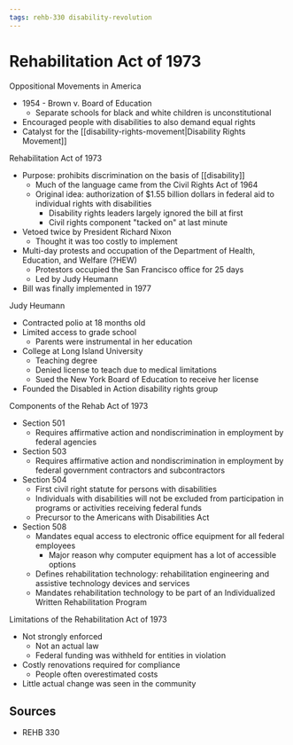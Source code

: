 ```yaml
---
tags: rehb-330 disability-revolution
---
```


# Rehabilitation Act of 1973

Oppositional Movements in America

- 1954 - Brown v. Board of Education
  - Separate schools for black and white children is unconstitutional
- Encouraged people with disabilities to also demand equal rights
- Catalyst for the [[disability-rights-movement|Disability Rights Movement]]

Rehabilitation Act of 1973

- Purpose: prohibits discrimination on the basis of [[disability]]
  - Much of the language came from the Civil Rights Act of 1964
  - Original idea: authorization of $1.55 billion dollars in federal aid to individual rights with disabilities
    - Disability rights leaders largely ignored the bill at first
    - Civil rights component "tacked on" at last minute
- Vetoed twice by President Richard Nixon
  - Thought it was too costly to implement
- Multi-day protests and occupation of the Department of Health, Education, and Welfare (?HEW)
  - Protestors occupied the San Francisco office for 25 days
  - Led by Judy Heumann
- Bill was finally implemented in 1977

Judy Heumann

- Contracted polio at 18 months old
- Limited access to grade school
  - Parents were instrumental in her education
- College at Long Island University
  - Teaching degree
  - Denied license to teach due to medical limitations
  - Sued the New York Board of Education to receive her license
- Founded the Disabled in Action disability rights group

Components of the Rehab Act of 1973

- Section 501
  - Requires affirmative action and nondiscrimination in employment by federal agencies
- Section 503
  - Requires affirmative action and nondiscrimination in employment by federal government contractors and subcontractors
- Section 504
  - First civil right statute for persons with disabilities
  - Individuals with disabilities will not be excluded from participation in programs or activities receiving federal funds
  - Precursor to the Americans with Disabilities Act
- Section 508
  - Mandates equal access to electronic office equipment for all federal employees
    - Major reason why computer equipment has a lot of accessible options
  - Defines rehabilitation technology: rehabilitation engineering and assistive technology devices and services
  - Mandates rehabilitation technology to be part of an Individualized Written Rehabilitation Program

Limitations of the Rehabilitation Act of 1973

- Not strongly enforced
  - Not an actual law
  - Federal funding was withheld for entities in violation
- Costly renovations required for compliance
  - People often overestimated costs
- Little actual change was seen in the community

## Sources

- REHB 330
